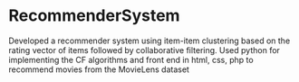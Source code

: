 # RecommenderSystem
Developed a recommender system using item-item clustering based on the rating vector of items followed by 
collaborative filtering. Used python for implementing the CF algorithms and front end in html, css, php to 
recommend movies from the MovieLens dataset 
